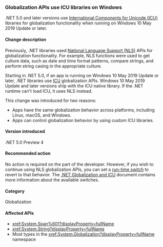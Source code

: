 ### Globalization APIs use ICU libraries on Windows

.NET 5.0 and later versions use [International Components for Unicode (ICU)](http://site.icu-project.org/home) libraries for globalization functionality when running on Windows 10 May 2019 Update or later.

#### Change description

Previously, .NET libraries used [National Language Support (NLS)](/windows/win32/intl/national-language-support) APIs for globalization functionality. For example, NLS functions were used to get culture data, such as date and time format patterns, compare strings, and perform string casing in the appropriate culture.

Starting in .NET 5.0, if an app is running on Windows 10 May 2019 Update or later, .NET libraries use [ICU](http://site.icu-project.org/home) globalization APIs. Windows 10 May 2019 Update and later versions ship with the ICU native library. If the .NET runtime can't load ICU, it uses NLS instead.

This change was introduced for two reasons:

- Apps have the same globalization behavior across platforms, including Linux, macOS, and Windows.
- Apps can control globalization behavior by using custom ICU libraries.

#### Version introduced

.NET 5.0 Preview 4

#### Recommended action

No action is required on the part of the developer. However, if you wish to continue using NLS globalization APIs, you can set a [run-time switch](../../../../docs/core/run-time-config/globalization.md#nls) to revert to that behavior. The [.NET Globalization and ICU](https://docs.microsoft.com/dotnet/standard/globalization-localization/globalization-icu) document contains more information about the available switches.

#### Category

Globalization

#### Affected APIs

- <xref:System.Span%601?displayProperty=fullName>
- <xref:System.String?displayProperty=fullName>
- Most types in the <xref:System.Globalization?displayProperty=fullName> namespace

<!--

#### Affected APIs

- `T:System.Span%601`
- `T:System.String`
- `N:System.Globalization`

-->
